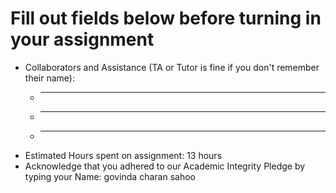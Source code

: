 # Fill out fields below before turning in your assignment

* Collaborators and Assistance (TA or Tutor is fine if you don't remember their name):
  * ---
  * ---
  * ---
* Estimated Hours spent on assignment: 13 hours
* Acknowledge that you adhered to our Academic Integrity Pledge by typing your Name: govinda charan sahoo
